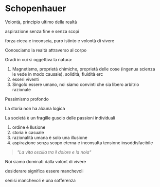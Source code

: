 # Schopenhauer

Volontà, principio ultimo della realtà

aspirazione senza fine e senza scopi

forza cieca e inconscia, puro istinto e volontà di vivere

Conosciamo la realtà attraverso al corpo

Gradi in cui si oggettiva la natura:

1. Magnetismo, proprietà chimiche, proprietà delle cose (ingenua scienza le vede in modo causale), solidità, fluidità erc
2. esseri viventi
3. Singolo essere umano, noi siamo convinti che sia libero arbitrio razionale


Pessimismo profondo


La storia non ha alcuna logica


La società è un fragille guscio delle passioni individuali


1. ordine è llusione
2. storia è casuale
3. razionalità umana è solo una illusione
4. aspirazione senza scopo eterna e inconsulta tensione insoddisfacibile

> _"La vita oscilla tra il dolore e la noia"_

Noi siamo dominati dalla volont di vivere

desiderare significa essere manchevoli

senisi manchevoli è una sofferenza

<!--stackedit_data:
eyJoaXN0b3J5IjpbMTYxNjkxODc4NiwtMTgyMTU0MTI3MiwzNz
c0NzIyMzRdfQ==
-->